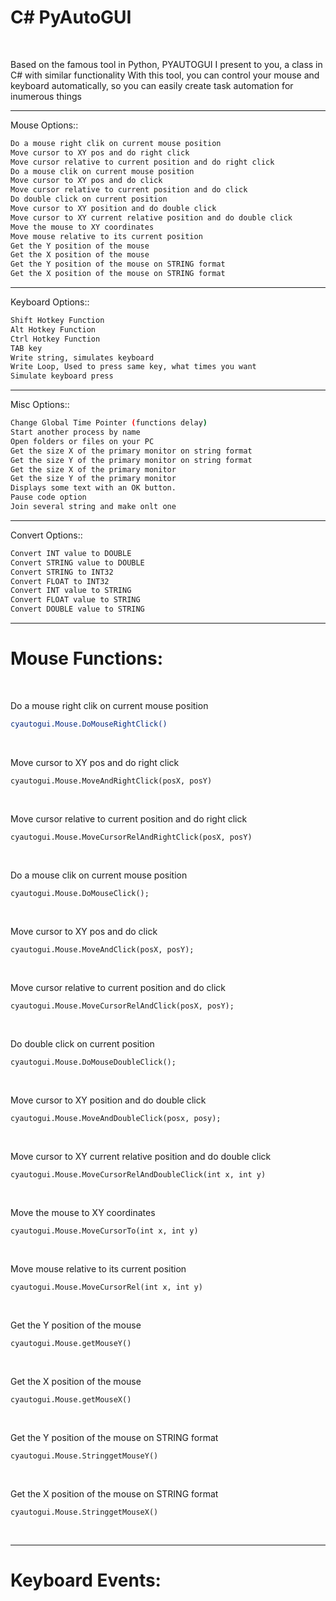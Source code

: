
<h1>C# PyAutoGUI</h1><br >
<p>Based on the famous tool in Python, PYAUTOGUI
I present to you, a class in C# with similar functionality
With this tool, you can control your mouse and keyboard 
automatically, so you can easily create task automation
for inumerous things</p>

<hr />
<p>Mouse Options::
</p>



```bash
Do a mouse right clik on current mouse position
Move cursor to XY pos and do right click
Move cursor relative to current position and do right click
Do a mouse clik on current mouse position
Move cursor to XY pos and do click
Move cursor relative to current position and do click
Do double click on current position
Move cursor to XY position and do double click
Move cursor to XY current relative position and do double click
Move the mouse to XY coordinates
Move mouse relative to its current position
Get the Y position of the mouse
Get the X position of the mouse
Get the Y position of the mouse on STRING format
Get the X position of the mouse on STRING format
```




<hr />
<p>Keyboard Options::
</p>



```bash
Shift Hotkey Function
Alt Hotkey Function
Ctrl Hotkey Function
TAB key
Write string, simulates keyboard
Write Loop, Used to press same key, what times you want
Simulate keyboard press
```




<hr />
<p>Misc Options::
</p>



```bash
Change Global Time Pointer (functions delay)
Start another process by name
Open folders or files on your PC
Get the size X of the primary monitor on string format
Get the size Y of the primary monitor on string format
Get the size X of the primary monitor
Get the size Y of the primary monitor
Displays some text with an OK button.
Pause code option
Join several string and make onlt one
```




<hr />
<p>Convert Options::
</p>



```bash
Convert INT value to DOUBLE
Convert STRING value to DOUBLE
Convert STRING to INT32
Convert FLOAT to INT32
Convert INT value to STRING
Convert FLOAT value to STRING
Convert DOUBLE value to STRING
```




<hr />


<h1>Mouse Functions:</h1><br >
<p>Do a mouse right clik on current mouse position</p>



```bash
cyautogui.Mouse.DoMouseRightClick()
```





<br >

<p>Move cursor to XY pos and do right click</p>



```CSharp
cyautogui.Mouse.MoveAndRightClick(posX, posY)
```





<br >

<p>Move cursor relative to current position and do right click</p>



```CSharp
cyautogui.Mouse.MoveCursorRelAndRightClick(posX, posY)
```





<br >

<p>Do a mouse clik on current mouse position</p>



```CSharp
cyautogui.Mouse.DoMouseClick();
```





<br >


<p>Move cursor to XY pos and do click</p>



```CSharp
cyautogui.Mouse.MoveAndClick(posX, posY);
```





<br >

<p>Move cursor relative to current position and do click</p>



```CSharp
cyautogui.Mouse.MoveCursorRelAndClick(posX, posY);
```





<br >

<p>Do double click on current position</p>



```CSharp
cyautogui.Mouse.DoMouseDoubleClick();
```





<br >

<p>Move cursor to XY position and do double click</p>



```CSharp
cyautogui.Mouse.MoveAndDoubleClick(posx, posy);
```





<br >



<p>Move cursor to XY current relative position and do double click</p>

```CSharp
cyautogui.Mouse.MoveCursorRelAndDoubleClick(int x, int y) 
 ```

<br >
<p>Move the mouse to XY coordinates</p>

```CSharp
cyautogui.Mouse.MoveCursorTo(int x, int y)  
 ```

<br >
<p>Move mouse relative to its current position</p>
 
```CSharp
cyautogui.Mouse.MoveCursorRel(int x, int y) 
 ``` 

<br >
<p>Get the Y position of the mouse</p>

```CSharp
cyautogui.Mouse.getMouseY() 
 ```
 
<br >
<p>Get the X position of the mouse</p>


```CSharp
cyautogui.Mouse.getMouseX()  
 ```

<br >
<p>Get the Y position of the mouse on STRING format</p>


```CSharp
cyautogui.Mouse.StringgetMouseY()  
 ```

<br >
<p>Get the X position of the mouse on STRING format</p>


```CSharp
cyautogui.Mouse.StringgetMouseX() 
 ```
 
 <br >
 
 <hr />
<h1>Keyboard Events:</h1><br >
